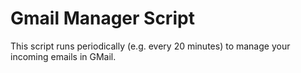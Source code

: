 # Gmail Manager Script

This script runs periodically (e.g. every 20 minutes) to manage your incoming emails in GMail.
